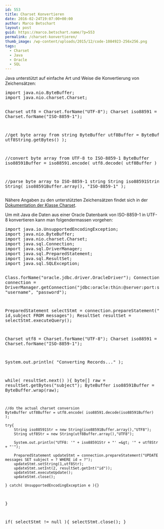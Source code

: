 ```yaml
---
id: 553
title: Charset Konvertieren
date: 2016-02-24T19:07:00+00:00
author: Marco Betschart
layout: post
guid: https://marco.betschart.name/?p=553
permalink: /charset-konvertieren/
thumb_image: /wp-content/uploads/2015/12/code-1084923-256x256.png
tags:
  - Charset
  - Java
  - Oracle
  - SQL
---
```

Java unterstützt auf einfache Art und Weise die Konvertierung von Zeichensätzen:

<div class="snippetcpt-wrap" id="snippet-564" data-id="564" data-edit="http://dev.marco-betschart.local/wp-admin/post.php?post=564&action=edit" data-copy="/wp-admin/export.php?type=jekyll&#038;snippet=b31d996337&#038;id=564" data-fullscreen="http://dev.marco-betschart.local/code-snippets/charset-convert/?full-screen=1">
  <pre class="prettyprint linenums lang-java" title="Charset Convert">import java.nio.ByteBuffer;
import java.nio.charset.Charset;

Charset utf8 = Charset.forName("UTF-8");
Charset iso88591 = Charset.forName("ISO-8859-1");

//get byte array from string
ByteBuffer utf8Buffer = ByteBuffer.wrap( utf8String.getBytes() );

//convert byte array from UTF-8 to ISO-8859-1
ByteBuffer iso88591Buffer = iso88591.encode( utf8.decode( utf8Buffer ) );

//parse byte array to ISO-8859-1 string
String iso88591String = new String( iso88591Buffer.array(), "ISO-8859-1" ); </pre>
</div>

Nähere Angaben zu den unterstützten Zeichensätzen findet sich in der <a href="https://docs.oracle.com/javase/7/docs/api/java/nio/charset/Charset.html" target="_blank">Dokumentation der Klasse Charset</a>.

Um mit Java die Daten aus einer Oracle Datenbank von ISO-8859-1 in UTF-8 konvertieren kann man folgendermassen vorgehen:

<div class="snippetcpt-wrap" id="snippet-552" data-id="552" data-edit="http://dev.marco-betschart.local/wp-admin/post.php?post=552&action=edit" data-copy="/wp-admin/export.php?type=jekyll&#038;snippet=b31d996337&#038;id=552" data-fullscreen="http://dev.marco-betschart.local/code-snippets/oracle-charset-convert/?full-screen=1">
  <pre class="prettyprint linenums lang-java" title="Oracle Charset Convert">import java.io.UnsupportedEncodingException;
import java.nio.ByteBuffer;
import java.nio.charset.Charset;
import java.sql.Connection;
import java.sql.DriverManager;
import java.sql.PreparedStatement;
import java.sql.ResultSet;
import java.sql.SQLException;

Class.forName("oracle.jdbc.driver.OracleDriver");
Connection connection = DriverManager.getConnection("jdbc:oracle:thin:@server:port:sid", "username", "password");

PreparedStatement selectStmt = connection.prepareStatement("SELECT id,subject FROM messages");
ResultSet resultSet = selectStmt.executeQuery();

Charset utf8 = Charset.forName("UTF-8");
Charset iso88591 = Charset.forName("ISO-8859-1");

System.out.println( "Converting Records..." );

while( resultSet.next() ){
    byte[] raw = resultSet.getBytes("subject");
    ByteBuffer iso88591Buffer = ByteBuffer.wrap(raw);

    //do the actual charset conversion
    ByteBuffer utf8Buffer = utf8.encode( iso88591.decode(iso88591Buffer) );
    
    try{
        String iso88591Str = new String(iso88591Buffer.array(),"UTF8");
        String utf8Str = new String(utf8Buffer.array(),"UTF8");
        
        System.out.println("UTF8: '" + iso88591Str + "' =&gt; '" + utf8Str + "'");
        
        PreparedStatement updateStmt = connection.prepareStatement("UPDATE messages SET subject = ? WHERE id = ?");
        updateStmt.setString(1,utf8Str);
        updateStmt.setInt(2, resultSet.getInt("id"));
        updateStmt.executeUpdate();
        updateStmt.close();
        
    } catch( UnsupportedEncodingException e ){}
}

if( selectStmt != null ){
    selectStmt.close();
}</pre>
</div>
